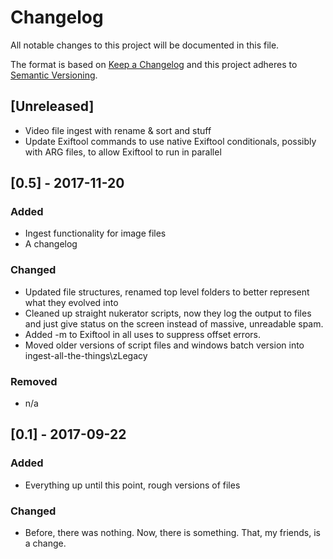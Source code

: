 # Changelog
All notable changes to this project will be documented in this file.

The format is based on [Keep a Changelog](http://keepachangelog.com/en/1.0.0/)
and this project adheres to [Semantic Versioning](http://semver.org/spec/v2.0.0.html).

## [Unreleased]
- Video file ingest with rename & sort and stuff
- Update Exiftool commands to use native Exiftool conditionals, possibly with ARG files, to allow Exiftool to run in parallel

## [0.5] - 2017-11-20
### Added
- Ingest functionality for image files
- A changelog

### Changed
- Updated file structures, renamed top level folders to better represent what they evolved into
- Cleaned up straight nukerator scripts, now they log the output to files and just give status on the screen instead of massive, unreadable spam.
- Added -m to Exiftool in all uses to suppress offset errors.
- Moved older versions of script files and windows batch version into ingest-all-the-things\zLegacy

### Removed
- n/a

## [0.1] - 2017-09-22
### Added
- Everything up until this point, rough versions of files

### Changed
- Before, there was nothing. Now, there is something. That, my friends, is a change.